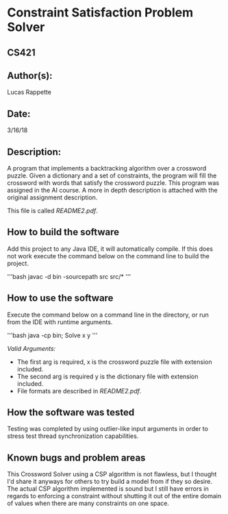 #  Constraint Satisfaction Problem Solver
## CS421

## Author(s):

Lucas Rappette

## Date:

3/16/18


## Description:

A program that implements a backtracking algorithm over a crossword puzzle.
Given a dictionary and a set of constraints, the program will fill the crossword 
with words that satisfy the crossword puzzle. 
This program was assigned in the AI course. 
A more in depth description is attached with the original assignment description. 

This file is called _README2.pdf_.


## How to build the software

Add this project to any Java IDE, it will automatically compile.
If this does not work execute the command below on the command line to build the project.

'''bash
javac -d bin -sourcepath src src/*
'''


## How to use the software

Execute the command below on a command line in the directory, or run from the 
IDE with runtime arguments.

'''bash
java -cp bin; Solve x y
'''

_Valid Arguments:_

- The first arg is required, x is the crossword puzzle file with extension included.
- The second arg is required y is the dictionary file with extension included.
- File formats are described in _README2.pdf_.


## How the software was tested

Testing was completed by using outlier-like input arguments in order to stress
test thread synchronization capabilities.


## Known bugs and problem areas

This Crossword Solver using a CSP algorithm is not flawless, but I thought I'd 
share it anyways for others to try build a model from if they so desire. 
The actual CSP algorithm implemented is sound but I still have errors in 
regards to enforcing a constraint without shutting it out of the entire domain
 of values when there are many constraints on one space.